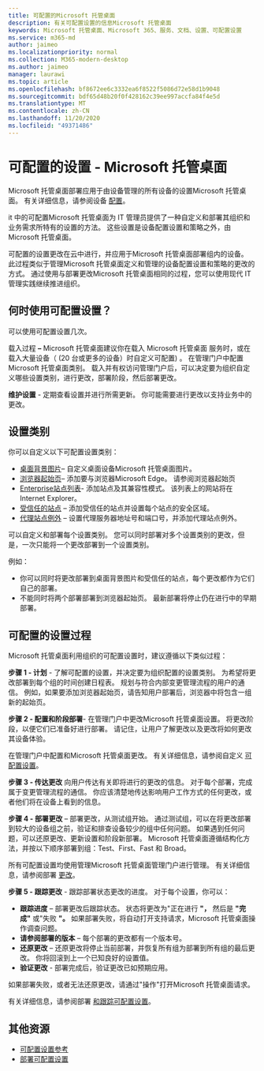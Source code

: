 ```yaml
---
title: 可配置的Microsoft 托管桌面
description: 有关可配置设置的信息Microsoft 托管桌面
keywords: Microsoft 托管桌面、Microsoft 365、服务、文档、设置、可配置设置
ms.service: m365-md
author: jaimeo
ms.localizationpriority: normal
ms.collection: M365-modern-desktop
ms.author: jaimeo
manager: laurawi
ms.topic: article
ms.openlocfilehash: bf8672ee6c3332ea6f8522f5086d72e58d1b9048
ms.sourcegitcommit: bdf65d48b20f0f428162c39ee997accfa84f4e5d
ms.translationtype: MT
ms.contentlocale: zh-CN
ms.lasthandoff: 11/20/2020
ms.locfileid: "49371486"
---
```

# <a name="configurable-settings---microsoft-managed-desktop"></a>可配置的设置 - Microsoft 托管桌面

Microsoft 托管桌面部署应用于由设备管理的所有设备的设置Microsoft 托管桌面。 有关详细信息，请参阅设备 [配置](../service-description/device-policies.md)。

it 中的可配置Microsoft 托管桌面为 IT 管理员提供了一种自定义和部署其组织和业务需求所特有的设置的方法。 这些设置是设备配置设置和策略之外，由 Microsoft 托管桌面。  

可配置的设置更改在云中进行，并应用于Microsoft 托管桌面部署组内的设备。 此过程类似于管理Microsoft 托管桌面定义和管理的设备配置设置和策略的更改的方式。 通过使用与部署更改Microsoft 托管桌面相同的过程，您可以使用现代 IT 管理实践继续推进组织。

## <a name="when-to-use-configurable-settings"></a>何时使用可配置设置？

可以使用可配置设置几次。 

载入过程 **–** Microsoft 托管桌面建议你在载入 Microsoft 托管桌面 服务时，或在载入大量设备（ (20 台或更多的设备）时自定义可配置) 。 在管理门户中配置Microsoft 托管桌面类别。 载入并有权访问管理门户后，可以决定要为组织自定义哪些设置类别，进行更改，部署阶段，然后部署更改。

**维护设置** - 定期查看设置并进行所需更新。 你可能需要进行更改以支持业务中的更改。   

## <a name="setting-categories"></a>设置类别

你可以自定义以下可配置设置类别：
- [桌面背景图片](config-setting-ref.md#desktop-background-picture)– 自定义桌面设备Microsoft 托管桌面图片。 
- [浏览器起始页](config-setting-ref.md#browser-start-pages)– 添加要与浏览器Microsoft Edge。 请参阅浏览器起始页
- [Enterprise站点列表](config-setting-ref.md#enterprise-mode-site-list-location)- 添加站点及其兼容性模式。 该列表上的网站将在 Internet Explorer。 
- [受信任的站点](config-setting-ref.md#trusted-sites) – 添加受信任的站点并设置每个站点的安全区域。 
- [代理站点例外](config-setting-ref.md#proxy) – 设置代理服务器地址号和端口号，并添加代理站点例外。

可以自定义和部署每个设置类别。 您可以同时部署对多个设置类别的更改，但是，一次只能将一个更改部署到一个设置类别。

例如：
- 你可以同时将更改部署到桌面背景图片和受信任的站点，每个更改都作为它们自己的部署。 
- 不能同时将两个部署部署到浏览器起始页。 最新部署将停止仍在进行中的早期部署。

## <a name="configurable-setting-process"></a>可配置的设置过程

Microsoft 托管桌面利用组织的可配置设置时，建议遵循以下类似过程：

**步骤 1 - 计划** - 了解可配置的设置，并决定要为组织配置的设置类别。 为希望将更改部署到每个组的时间创建日程表。 规划与符合内部变更管理流程的用户的通信。 例如，如果要添加浏览器起始页，请告知用户部署后，浏览器中将包含一组新的起始页。  

**步骤 2 - 配置和阶段部署**- 在管理门户中更改Microsoft 托管桌面设置。 将更改阶段，以便它们已准备好进行部署。 请记住，让用户了解更改以及更改将如何更改其设备体验。   

在管理门户中配置和Microsoft 托管桌面更改。 有关详细信息，请参阅自定义 [可配置设置](config-setting-ref.md)。 

**步骤 3 - 传达更改** 向用户传达有关即将进行的更改的信息。 对于每个部署，完成属于变更管理流程的通信。 你应该清楚地传达影响用户工作方式的任何更改，或者他们将在设备上看到的信息。

**步骤 4 - 部署更改** – 部署更改，从测试组开始。 通过测试组，可以在将更改部署到较大的设备组之前，验证和排查设备较少的组中任何问题。 如果遇到任何问题，可以还原更改、更新设置和阶段新部署。 Microsoft 托管桌面遵循结构化方法，并按以下顺序部署到组：Test、First、Fast 和 Broad。   

所有可配置设置均使用管理Microsoft 托管桌面管理门户进行管理。 有关详细信息，请参阅部署 [更改](config-setting-deploy.md)。 

**步骤 5 - 跟踪更改** - 跟踪部署状态更改的进度。 对于每个设置，你可以：
- **跟踪进度** – 部署更改后跟踪状态。 状态将更改为"正在进行 **"，** 然后是 **"完成"** 或"失败 **"。** 如果部署失败，将自动打开支持请求，Microsoft 托管桌面操作调查问题。  
- **请参阅部署的版本** – 每个部署的更改都有一个版本号。
- **还原更改** – 还原更改将停止当前部署，并恢复所有组为部署到所有组的最后更改。 你将回滚到上一个已知良好的设置值。
- **验证更改** - 部署完成后，验证更改已如预期应用。  

如果部署失败，或者无法还原更改，请通过"操作"打开[](admin-support.md)Microsoft 托管桌面请求。 

有关详细信息，请参阅部署 [和跟踪可配置设置](config-setting-deploy.md)。

## <a name="additional-resources"></a>其他资源
- [可配置设置参考](config-setting-ref.md) 
- [部署可配置设置](config-setting-deploy.md) 
